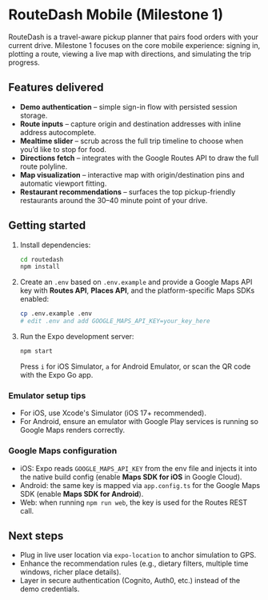 # RouteDash Mobile (Milestone 1)

RouteDash is a travel-aware pickup planner that pairs food orders with your current drive. Milestone 1 focuses on the core mobile experience: signing in, plotting a route, viewing a live map with directions, and simulating the trip progress.

## Features delivered
- **Demo authentication** – simple sign-in flow with persisted session storage.
- **Route inputs** – capture origin and destination addresses with inline address autocomplete.
- **Mealtime slider** – scrub across the full trip timeline to choose when you’d like to stop for food.
- **Directions fetch** – integrates with the Google Routes API to draw the full route polyline.
- **Map visualization** – interactive map with origin/destination pins and automatic viewport fitting.
- **Restaurant recommendations** – surfaces the top pickup-friendly restaurants around the 30–40 minute point of your drive.

## Getting started

1. Install dependencies:
   ```bash
   cd routedash
   npm install
   ```
2. Create an `.env` based on `.env.example` and provide a Google Maps API key with **Routes API**, **Places API**, and the platform-specific Maps SDKs enabled:
   ```bash
   cp .env.example .env
   # edit .env and add GOOGLE_MAPS_API_KEY=your_key_here
   ```
3. Run the Expo development server:
   ```bash
   npm start
   ```
   Press `i` for iOS Simulator, `a` for Android Emulator, or scan the QR code with the Expo Go app.

### Emulator setup tips
- For iOS, use Xcode's Simulator (iOS 17+ recommended).
- For Android, ensure an emulator with Google Play services is running so Google Maps renders correctly.

### Google Maps configuration
- iOS: Expo reads `GOOGLE_MAPS_API_KEY` from the env file and injects it into the native build config (enable **Maps SDK for iOS** in Google Cloud).
- Android: the same key is mapped via `app.config.ts` for the Google Maps SDK (enable **Maps SDK for Android**).
- Web: when running `npm run web`, the key is used for the Routes REST call.

## Next steps
- Plug in live user location via `expo-location` to anchor simulation to GPS.
- Enhance the recommendation rules (e.g., dietary filters, multiple time windows, richer place details).
- Layer in secure authentication (Cognito, Auth0, etc.) instead of the demo credentials.
